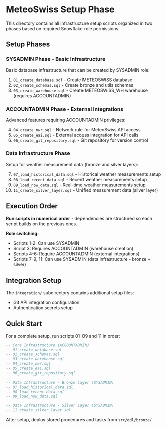 # MeteoSwiss Setup Phase

This directory contains all infrastructure setup scripts organized in two phases based on required Snowflake role permissions.

## Setup Phases

### SYSADMIN Phase - Basic Infrastructure
Basic database infrastructure that can be created by SYSADMIN role:

1. `01_create_database.sql` - Create METEOSWISS database
2. `02_create_schemas.sql` - Create bronze and utils schemas
3. `03_create_warehouse.sql` - Create METEOSWISS_WH warehouse (requires ACCOUNTADMIN)

### ACCOUNTADMIN Phase - External Integrations
Advanced features requiring ACCOUNTADMIN privileges:

4. `04_create_nwr.sql` - Network rule for MeteoSwiss API access
5. `05_create_eai.sql` - External access integration for API calls
6. `06_create_git_repository.sql` - Git repository for version control

### Data Infrastructure Phase
Setup for weather measurement data (bronze and silver layers):

7. `07_load_historical_data.sql` - Historical weather measurements setup
8. `08_load_recent_data.sql` - Recent weather measurements setup
9. `09_load_now_data.sql` - Real-time weather measurements setup
11. `11_create_silver_layer.sql` - Unified measurement data (silver layer)

## Execution Order

**Run scripts in numerical order** - dependencies are structured so each script builds on the previous ones.

**Role switching:**
- Scripts 1-2: Can use SYSADMIN
- Script 3: Requires ACCOUNTADMIN (warehouse creation)
- Scripts 4-6: Require ACCOUNTADMIN (external integrations)
- Scripts 7-9, 11: Can use SYSADMIN (data infrastructure - bronze + silver)

## Integration Setup

The `integration/` subdirectory contains additional setup files:
- Git API integration configuration
- Authentication secrets setup

## Quick Start

For a complete setup, run scripts 01-09 and 11 in order:

```sql
-- Core Infrastructure (ACCOUNTADMIN)
-- 01_create_database.sql
-- 02_create_schemas.sql
-- 03_create_warehouse.sql
-- 04_create_nwr.sql
-- 05_create_eai.sql
-- 06_create_git_repository.sql

-- Data Infrastructure - Bronze Layer (SYSADMIN)
-- 07_load_historical_data.sql
-- 08_load_recent_data.sql
-- 09_load_now_data.sql

-- Data Infrastructure - Silver Layer (SYSADMIN)
-- 11_create_silver_layer.sql
```

After setup, deploy stored procedures and tasks from `src/ddl/bronze/`